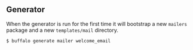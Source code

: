 ## Generator

When the generator is run for the first time it will bootstrap a new `mailers` package and a new `templates/mail` directory.

```bash
$ buffalo generate mailer welcome_email
```
